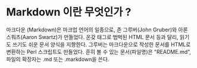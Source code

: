 # Markdown 이란 무엇인가 ?

마크다운 (Markdown)은 마크업 언어의 일종으로, 존 그루버(John Gruber)와 아론 스워츠(Aaron Swartz)가 만들었다. 온갖 태그로 범벅된 HTML 문서 등과 달리, 읽기도 쓰기도 쉬운 문서 양식을 지향한다. 그루버는 마크다운으로 작성한 문서를 HTML로 변환하는 Perl 스크립트도 만들었다. 흔히 볼 수 있는 문서(파일명)은 "README.md", 파일의 확장자는 .md 또는 .markdown을 쓴다.
